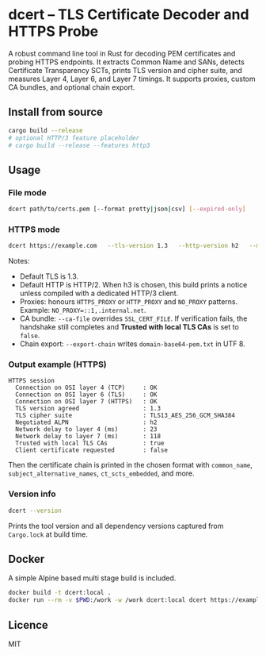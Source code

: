# dcert – TLS Certificate Decoder and HTTPS Probe

A robust command line tool in Rust for decoding PEM certificates and probing HTTPS endpoints. It extracts Common Name and SANs, detects Certificate Transparency SCTs, prints TLS version and cipher suite, and measures Layer 4, Layer 6, and Layer 7 timings. It supports proxies, custom CA bundles, and optional chain export.

## Install from source

```bash
cargo build --release
# optional HTTP/3 feature placeholder
# cargo build --release --features http3
```

## Usage

### File mode

```bash
dcert path/to/certs.pem [--format pretty|json|csv] [--expired-only]
```

### HTTPS mode

```bash
dcert https://example.com   --tls-version 1.3   --http-version h2   --method GET   --headers key=value,key2=value2   --ca-file /path/to/ca.pem   --export-chain   --timeout-l4 15 --timeout-l6 15 --timeout-l7 15   --format pretty
```

Notes:
- Default TLS is 1.3.
- Default HTTP is HTTP/2. When h3 is chosen, this build prints a notice unless compiled with a dedicated HTTP/3 client.
- Proxies: honours `HTTPS_PROXY` or `HTTP_PROXY` and `NO_PROXY` patterns. Example: `NO_PROXY=::1,.internal.net`.
- CA bundle: `--ca-file` overrides `SSL_CERT_FILE`. If verification fails, the handshake still completes and **Trusted with local TLS CAs** is set to `false`.
- Chain export: `--export-chain` writes `domain-base64-pem.txt` in UTF 8.

### Output example (HTTPS)

```
HTTPS session
  Connection on OSI layer 4 (TCP)     : OK
  Connection on OSI layer 6 (TLS)     : OK
  Connection on OSI layer 7 (HTTPS)   : OK
  TLS version agreed                  : 1.3
  TLS cipher suite                    : TLS13_AES_256_GCM_SHA384
  Negotiated ALPN                     : h2
  Network delay to layer 4 (ms)       : 23
  Network delay to layer 7 (ms)       : 118
  Trusted with local TLS CAs          : true
  Client certificate requested        : false
```

Then the certificate chain is printed in the chosen format with `common_name`, `subject_alternative_names`, `ct_scts_embedded`, and more.

### Version info

```bash
dcert --version
```
Prints the tool version and all dependency versions captured from `Cargo.lock` at build time.

## Docker

A simple Alpine based multi stage build is included.

```bash
docker build -t dcert:local .
docker run --rm -v $PWD:/work -w /work dcert:local dcert https://example.com
```

## Licence

MIT
